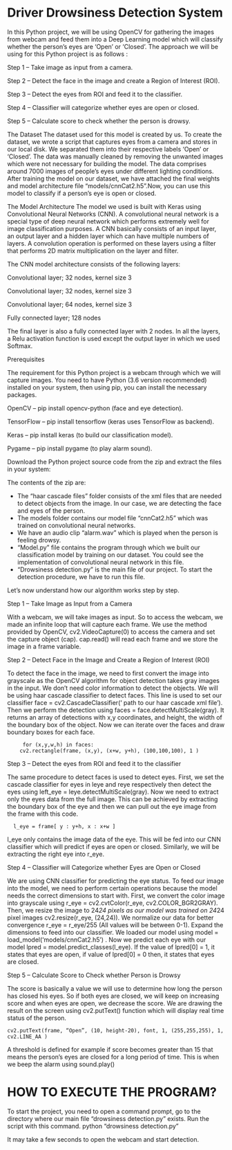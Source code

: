 #  Driver Drowsiness Detection System
In this Python project, we will be using OpenCV for gathering the images from webcam and feed them into a Deep Learning model which will classify whether the person’s eyes are ‘Open’ or ‘Closed’. The approach we will be using for this Python project is as follows :

Step 1 – Take image as input from a camera.

Step 2 – Detect the face in the image and create a Region of Interest (ROI).

Step 3 – Detect the eyes from ROI and feed it to the classifier.


Step 4 – Classifier will categorize whether eyes are open or closed.

Step 5 – Calculate score to check whether the person is drowsy.

The Dataset
The dataset used for this model is created by us. To create the dataset, we wrote a script that captures eyes from a camera and stores in our local disk. We separated them into their respective labels ‘Open’ or ‘Closed’. The data was manually cleaned by removing the unwanted images which were not necessary for building the model. The data comprises around 7000 images of people’s eyes under different lighting conditions. After training the model on our dataset, we have attached the final weights and model architecture file “models/cnnCat2.h5”.Now, you can use this model to classify if a person’s eye is open or closed.

The Model Architecture
The model we used is built with Keras using Convolutional Neural Networks (CNN). A convolutional neural network is a special type of deep neural network which performs extremely well for image classification purposes. A CNN basically consists of an input layer, an output layer and a hidden layer which can have multiple numbers of layers. A convolution operation is performed on these layers using a filter that performs 2D matrix multiplication on the layer and filter.


The CNN model architecture consists of the following layers:

Convolutional layer; 32 nodes, kernel size 3      

Convolutional layer; 32 nodes, kernel size 3     

Convolutional layer; 64 nodes, kernel size 3    

Fully connected layer; 128 nodes    

The final layer is also a fully connected layer with 2 nodes. In all the layers, a Relu activation function is used except the output layer in which we used Softmax.

Prerequisites   

The requirement for this Python project is a webcam through which we will capture images. You need to have Python (3.6 version recommended) installed on your system, then using pip, you can install the necessary packages.

OpenCV – pip install opencv-python (face and eye detection).    

TensorFlow – pip install tensorflow (keras uses TensorFlow as backend).  

Keras – pip install keras (to build our classification model).    

Pygame – pip install pygame (to play alarm sound).     


Download the Python project source code from the zip and extract the files in your system:   

The contents of the zip are:     

* The “haar cascade files” folder consists of the xml files that are needed to detect objects from the image. In our case, we are detecting the face and eyes of the person.
* The models folder contains our model file “cnnCat2.h5” which was trained on convolutional neural networks.
* We have an audio clip “alarm.wav” which is played when the person is feeling drowsy.
* “Model.py” file contains the program through which we built our classification model by training on our dataset. You could see the implementation of convolutional neural network in this file.
* “Drowsiness detection.py” is the main file of our project. To start the detection procedure, we have to run this file.   
 
 
Let’s now understand how our algorithm works step by step.   


Step 1 – Take Image as Input from a Camera   
 
With a webcam, we will take images as input. So to access the webcam, we made an infinite loop that will capture each frame. We use the method provided by OpenCV, cv2.VideoCapture(0) to access the camera and set the capture object (cap). cap.read() will read each frame and we store the image in a frame variable.

Step 2 – Detect Face in the Image and Create a Region of Interest (ROI)

To detect the face in the image, we need to first convert the image into grayscale as the OpenCV algorithm for object detection takes gray images in the input. We don’t need color information to detect the objects. We will be using haar cascade classifier to detect faces. This line is used to set our classifier face = cv2.CascadeClassifier(‘ path to our haar cascade xml file’). Then we perform the detection using faces = face.detectMultiScale(gray). It returns an array of detections with x,y coordinates, and height, the width of the boundary box of the object. Now we can iterate over the faces and draw boundary boxes for each face.    


 
         for (x,y,w,h) in faces: 
        cv2.rectangle(frame, (x,y), (x+w, y+h), (100,100,100), 1 )      
        
       
Step 3 – Detect the eyes from ROI and feed it to the classifier

The same procedure to detect faces is used to detect eyes. First, we set the cascade classifier for eyes in leye and reye respectively then detect the eyes using left_eye = leye.detectMultiScale(gray). Now we need to extract only the eyes data from the full image. This can be achieved by extracting the boundary box of the eye and then we can pull out the eye image from the frame with this code.    

 

      l_eye = frame[ y : y+h, x : x+w ]
      
      
l_eye only contains the image data of the eye. This will be fed into our CNN classifier which will predict if eyes are open or closed. Similarly, we will be extracting the right eye into r_eye.


Step 4 – Classifier will Categorize whether Eyes are Open or Closed   


We are using CNN classifier for predicting the eye status. To feed our image into the model, we need to perform certain operations because the model needs the correct dimensions to start with. First, we convert the color image into grayscale using r_eye = cv2.cvtColor(r_eye, cv2.COLOR_BGR2GRAY). Then, we resize the image to 24*24 pixels as our model was trained on 24*24 pixel images cv2.resize(r_eye, (24,24)). We normalize our data for better convergence r_eye = r_eye/255 (All values will be between 0-1). Expand the dimensions to feed into our classifier. We loaded our model using model = load_model(‘models/cnnCat2.h5’) . Now we predict each eye with our model
lpred = model.predict_classes(l_eye). If the value of lpred[0] = 1, it states that eyes are open, if value of lpred[0] = 0 then, it states that eyes are closed.

Step 5 – Calculate Score to Check whether Person is Drowsy

The score is basically a value we will use to determine how long the person has closed his eyes. So if both eyes are closed, we will keep on increasing score and when eyes are open, we decrease the score. We are drawing the result on the screen using cv2.putText() function which will display real time status of the person.

    cv2.putText(frame, “Open”, (10, height-20), font, 1, (255,255,255), 1, cv2.LINE_AA )
    
    
A threshold is defined for example if score becomes greater than 15 that means the person’s eyes are closed for a long period of time. This is when we beep the alarm using sound.play()


# HOW TO EXECUTE THE PROGRAM?

To start the project, you need to open a command prompt, go to the directory where our main file “drowsiness detection.py” exists. Run the script with this command.
        python “drowsiness detection.py”
        
It may take a few seconds to open the webcam and start detection.

